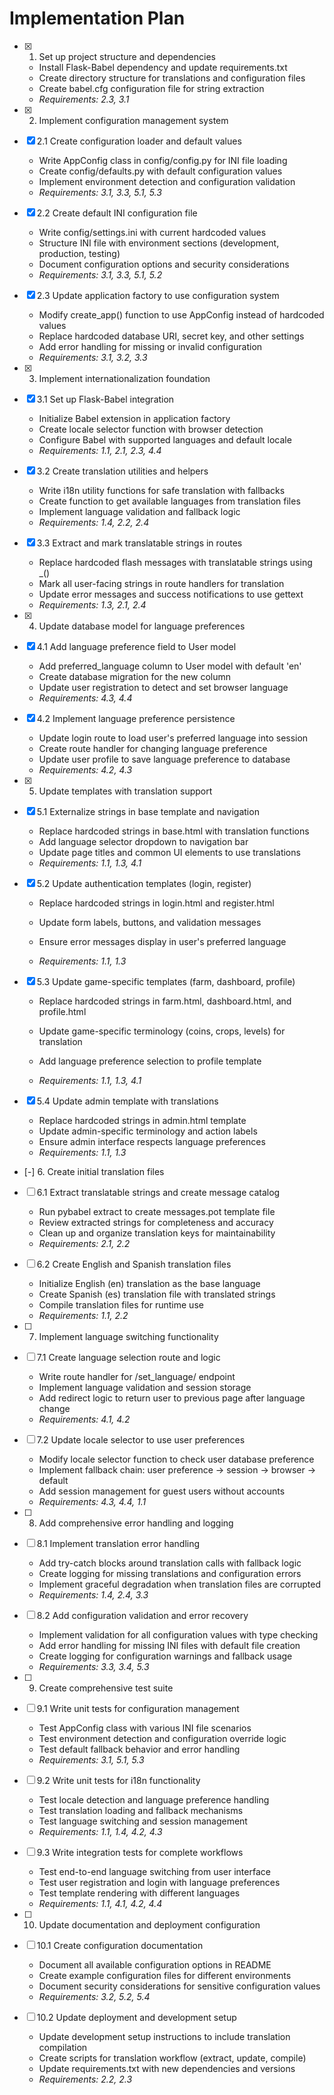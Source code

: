 # Implementation Plan

- [x] 1. Set up project structure and dependencies





  - Install Flask-Babel dependency and update requirements.txt
  - Create directory structure for translations and configuration files
  - Create babel.cfg configuration file for string extraction
  - _Requirements: 2.3, 3.1_

- [x] 2. Implement configuration management system





- [x] 2.1 Create configuration loader and default values


  - Write AppConfig class in config/config.py for INI file loading
  - Create config/defaults.py with default configuration values
  - Implement environment detection and configuration validation
  - _Requirements: 3.1, 3.3, 5.1, 5.3_

- [x] 2.2 Create default INI configuration file


  - Write config/settings.ini with current hardcoded values
  - Structure INI file with environment sections (development, production, testing)
  - Document configuration options and security considerations
  - _Requirements: 3.1, 3.3, 5.1, 5.2_



- [x] 2.3 Update application factory to use configuration system

  - Modify create_app() function to use AppConfig instead of hardcoded values
  - Replace hardcoded database URI, secret key, and other settings
  - Add error handling for missing or invalid configuration
  - _Requirements: 3.1, 3.2, 3.3_

- [x] 3. Implement internationalization foundation





- [x] 3.1 Set up Flask-Babel integration


  - Initialize Babel extension in application factory
  - Create locale selector function with browser detection
  - Configure Babel with supported languages and default locale
  - _Requirements: 1.1, 2.1, 2.3, 4.4_

- [x] 3.2 Create translation utilities and helpers


  - Write i18n utility functions for safe translation with fallbacks
  - Create function to get available languages from translation files
  - Implement language validation and fallback logic
  - _Requirements: 1.4, 2.2, 2.4_



- [x] 3.3 Extract and mark translatable strings in routes



  - Replace hardcoded flash messages with translatable strings using _()
  - Mark all user-facing strings in route handlers for translation
  - Update error messages and success notifications to use gettext
  - _Requirements: 1.3, 2.1, 2.4_

- [x] 4. Update database model for language preferences




- [x] 4.1 Add language preference field to User model


  - Add preferred_language column to User model with default 'en'
  - Create database migration for the new column
  - Update user registration to detect and set browser language
  - _Requirements: 4.3, 4.4_

- [x] 4.2 Implement language preference persistence


  - Update login route to load user's preferred language into session
  - Create route handler for changing language preference
  - Update user profile to save language preference to database
  - _Requirements: 4.2, 4.3_

- [x] 5. Update templates with translation support





- [x] 5.1 Externalize strings in base template and navigation


  - Replace hardcoded strings in base.html with translation functions
  - Add language selector dropdown to navigation bar
  - Update page titles and common UI elements to use translations
  - _Requirements: 1.1, 1.3, 4.1_



- [x] 5.2 Update authentication templates (login, register)





  - Replace hardcoded strings in login.html and register.html
  - Update form labels, buttons, and validation messages
  - Ensure error messages display in user's preferred language


  - _Requirements: 1.1, 1.3_

- [x] 5.3 Update game-specific templates (farm, dashboard, profile)





  - Replace hardcoded strings in farm.html, dashboard.html, and profile.html


  - Update game-specific terminology (coins, crops, levels) for translation
  - Add language preference selection to profile template
  - _Requirements: 1.1, 1.3, 4.1_

- [x] 5.4 Update admin template with translations





  - Replace hardcoded strings in admin.html template
  - Update admin-specific terminology and action labels
  - Ensure admin interface respects language preferences
  - _Requirements: 1.1, 1.3_

- [-] 6. Create initial translation files



- [ ] 6.1 Extract translatable strings and create message catalog




  - Run pybabel extract to create messages.pot template file
  - Review extracted strings for completeness and accuracy
  - Clean up and organize translation keys for maintainability
  - _Requirements: 2.1, 2.2_

- [ ] 6.2 Create English and Spanish translation files
  - Initialize English (en) translation as the base language
  - Create Spanish (es) translation file with translated strings
  - Compile translation files for runtime use
  - _Requirements: 1.1, 2.2_

- [ ] 7. Implement language switching functionality
- [ ] 7.1 Create language selection route and logic
  - Write route handler for /set_language/<language> endpoint
  - Implement language validation and session storage
  - Add redirect logic to return user to previous page after language change
  - _Requirements: 4.1, 4.2_

- [ ] 7.2 Update locale selector to use user preferences
  - Modify locale selector function to check user database preference
  - Implement fallback chain: user preference -> session -> browser -> default
  - Add session management for guest users without accounts
  - _Requirements: 4.3, 4.4, 1.1_

- [ ] 8. Add comprehensive error handling and logging
- [ ] 8.1 Implement translation error handling
  - Add try-catch blocks around translation calls with fallback logic
  - Create logging for missing translations and configuration errors
  - Implement graceful degradation when translation files are corrupted
  - _Requirements: 1.4, 2.4, 3.3_

- [ ] 8.2 Add configuration validation and error recovery
  - Implement validation for all configuration values with type checking
  - Add error handling for missing INI files with default file creation
  - Create logging for configuration warnings and fallback usage
  - _Requirements: 3.3, 3.4, 5.3_

- [ ] 9. Create comprehensive test suite
- [ ] 9.1 Write unit tests for configuration management
  - Test AppConfig class with various INI file scenarios
  - Test environment detection and configuration override logic
  - Test default fallback behavior and error handling
  - _Requirements: 3.1, 5.1, 5.3_

- [ ] 9.2 Write unit tests for i18n functionality
  - Test locale detection and language preference handling
  - Test translation loading and fallback mechanisms
  - Test language switching and session management
  - _Requirements: 1.1, 1.4, 4.2, 4.3_

- [ ] 9.3 Write integration tests for complete workflows
  - Test end-to-end language switching from user interface
  - Test user registration and login with language preferences
  - Test template rendering with different languages
  - _Requirements: 1.1, 4.1, 4.2, 4.4_

- [ ] 10. Update documentation and deployment configuration
- [ ] 10.1 Create configuration documentation
  - Document all available configuration options in README
  - Create example configuration files for different environments
  - Document security considerations for sensitive configuration values
  - _Requirements: 3.2, 5.2, 5.4_

- [ ] 10.2 Update deployment and development setup
  - Update development setup instructions to include translation compilation
  - Create scripts for translation workflow (extract, update, compile)
  - Update requirements.txt with new dependencies and versions
  - _Requirements: 2.2, 2.3_